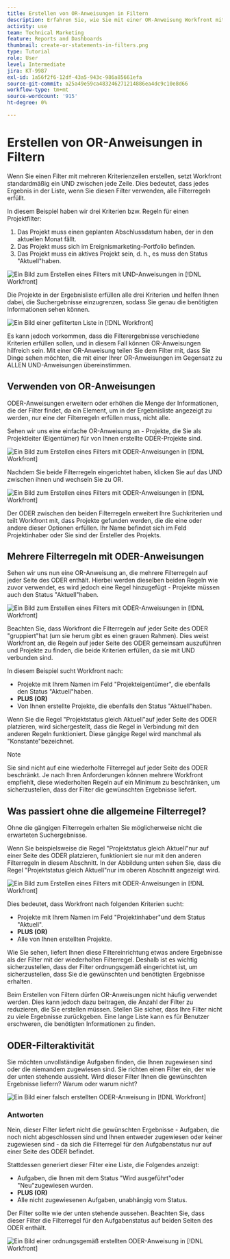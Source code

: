```yaml
---
title: Erstellen von OR-Anweisungen in Filtern
description: Erfahren Sie, wie Sie mit einer OR-Anweisung Workfront mitteilen, dass Sie dieses ODER in Ihrem Bericht sehen möchten.
activity: use
team: Technical Marketing
feature: Reports and Dashboards
thumbnail: create-or-statements-in-filters.png
type: Tutorial
role: User
level: Intermediate
jira: KT-9987
exl-id: 1a56f2f6-12df-43a5-943c-986a85661efa
source-git-commit: a25a49e59ca483246271214886ea4dc9c10e8d66
workflow-type: tm+mt
source-wordcount: '915'
ht-degree: 0%

---
```


# Erstellen von OR-Anweisungen in Filtern

Wenn Sie einen Filter mit mehreren Kriterienzeilen erstellen, setzt Workfront standardmäßig ein UND zwischen jede Zeile. Dies bedeutet, dass jedes Ergebnis in der Liste, wenn Sie diesen Filter verwenden, alle Filterregeln erfüllt.

In diesem Beispiel haben wir drei Kriterien bzw. Regeln für einen Projektfilter:

1. Das Projekt muss einen geplanten Abschlussdatum haben, der in den aktuellen Monat fällt.
1. Das Projekt muss sich im Ereignismarketing-Portfolio befinden.
1. Das Projekt muss ein aktives Projekt sein, d. h., es muss den Status &quot;Aktuell&quot;haben.

![Ein Bild zum Erstellen eines Filters mit UND-Anweisungen in [!DNL Workfront]](assets/or-statement-1.png)

Die Projekte in der Ergebnisliste erfüllen alle drei Kriterien und helfen Ihnen dabei, die Suchergebnisse einzugrenzen, sodass Sie genau die benötigten Informationen sehen können.

![Ein Bild einer gefilterten Liste in [!DNL Workfront]](assets/or-statement-2.png)

Es kann jedoch vorkommen, dass die Filterergebnisse verschiedene Kriterien erfüllen sollen, und in diesem Fall können OR-Anweisungen hilfreich sein. Mit einer OR-Anweisung teilen Sie dem Filter mit, dass Sie Dinge sehen möchten, die mit einer Ihrer OR-Anweisungen im Gegensatz zu ALLEN UND-Anweisungen übereinstimmen.

## Verwenden von OR-Anweisungen

ODER-Anweisungen erweitern oder erhöhen die Menge der Informationen, die der Filter findet, da ein Element, um in der Ergebnisliste angezeigt zu werden, nur eine der Filterregeln erfüllen muss, nicht alle.

Sehen wir uns eine einfache OR-Anweisung an - Projekte, die Sie als Projektleiter (Eigentümer) für von Ihnen erstellte ODER-Projekte sind.

![Ein Bild zum Erstellen eines Filters mit ODER-Anweisungen in [!DNL Workfront]](assets/or-statement-3.png)

Nachdem Sie beide Filterregeln eingerichtet haben, klicken Sie auf das UND zwischen ihnen und wechseln Sie zu OR.

![Ein Bild zum Erstellen eines Filters mit ODER-Anweisungen in [!DNL Workfront]](assets/or-statement-4.png)

Der ODER zwischen den beiden Filterregeln erweitert Ihre Suchkriterien und teilt Workfront mit, dass Projekte gefunden werden, die die eine oder andere dieser Optionen erfüllen. Ihr Name befindet sich im Feld Projektinhaber oder Sie sind der Ersteller des Projekts.

## Mehrere Filterregeln mit ODER-Anweisungen

Sehen wir uns nun eine OR-Anweisung an, die mehrere Filterregeln auf jeder Seite des ODER enthält. Hierbei werden dieselben beiden Regeln wie zuvor verwendet, es wird jedoch eine Regel hinzugefügt - Projekte müssen auch den Status &quot;Aktuell&quot;haben.

![Ein Bild zum Erstellen eines Filters mit ODER-Anweisungen in [!DNL Workfront]](assets/or-statement-5.png)

Beachten Sie, dass Workfront die Filterregeln auf jeder Seite des ODER &quot;gruppiert&quot;hat (um sie herum gibt es einen grauen Rahmen). Dies weist Workfront an, die Regeln auf jeder Seite des ODER gemeinsam auszuführen und Projekte zu finden, die beide Kriterien erfüllen, da sie mit UND verbunden sind.

In diesem Beispiel sucht Workfront nach:

* Projekte mit Ihrem Namen im Feld &quot;Projekteigentümer&quot;, die ebenfalls den Status &quot;Aktuell&quot;haben.
* **PLUS (OR)**
* Von Ihnen erstellte Projekte, die ebenfalls den Status &quot;Aktuell&quot;haben.

Wenn Sie die Regel &quot;Projektstatus gleich Aktuell&quot;auf jeder Seite des ODER platzieren, wird sichergestellt, dass die Regel in Verbindung mit den anderen Regeln funktioniert. Diese gängige Regel wird manchmal als &quot;Konstante&quot;bezeichnet.

>[!NOTE]
>
>Sie sind nicht auf eine wiederholte Filterregel auf jeder Seite des ODER beschränkt. Je nach Ihren Anforderungen können mehrere Workfront empfiehlt, diese wiederholten Regeln auf ein Minimum zu beschränken, um sicherzustellen, dass der Filter die gewünschten Ergebnisse liefert.

## Was passiert ohne die allgemeine Filterregel?

Ohne die gängigen Filterregeln erhalten Sie möglicherweise nicht die erwarteten Suchergebnisse.

Wenn Sie beispielsweise die Regel &quot;Projektstatus gleich Aktuell&quot;nur auf einer Seite des ODER platzieren, funktioniert sie nur mit den anderen Filterregeln in diesem Abschnitt. In der Abbildung unten sehen Sie, dass die Regel &quot;Projektstatus gleich Aktuell&quot;nur im oberen Abschnitt angezeigt wird.

![Ein Bild zum Erstellen eines Filters mit ODER-Anweisungen in [!DNL Workfront]](assets/or-statement-6.png)

Dies bedeutet, dass Workfront nach folgenden Kriterien sucht:

* Projekte mit Ihrem Namen im Feld &quot;Projektinhaber&quot;und dem Status &quot;Aktuell&quot;.
* **PLUS (OR)**
* Alle von Ihnen erstellten Projekte.

Wie Sie sehen, liefert Ihnen diese Filtereinrichtung etwas andere Ergebnisse als der Filter mit der wiederholten Filterregel. Deshalb ist es wichtig sicherzustellen, dass der Filter ordnungsgemäß eingerichtet ist, um sicherzustellen, dass Sie die gewünschten und benötigten Ergebnisse erhalten.

Beim Erstellen von Filtern dürfen OR-Anweisungen nicht häufig verwendet werden. Dies kann jedoch dazu beitragen, die Anzahl der Filter zu reduzieren, die Sie erstellen müssen. Stellen Sie sicher, dass Ihre Filter nicht zu viele Ergebnisse zurückgeben. Eine lange Liste kann es für Benutzer erschweren, die benötigten Informationen zu finden.

## ODER-Filteraktivität

Sie möchten unvollständige Aufgaben finden, die Ihnen zugewiesen sind oder die niemandem zugewiesen sind. Sie richten einen Filter ein, der wie der unten stehende aussieht. Wird dieser Filter Ihnen die gewünschten Ergebnisse liefern? Warum oder warum nicht?

![Ein Bild einer falsch erstellten ODER-Anweisung in [!DNL Workfront]](assets/or-statement-your-turn-1.png)

### Antworten

Nein, dieser Filter liefert nicht die gewünschten Ergebnisse - Aufgaben, die noch nicht abgeschlossen sind und Ihnen entweder zugewiesen oder keiner zugewiesen sind - da sich die Filterregel für den Aufgabenstatus nur auf einer Seite des ODER befindet.

Stattdessen generiert dieser Filter eine Liste, die Folgendes anzeigt:

* Aufgaben, die Ihnen mit dem Status &quot;Wird ausgeführt&quot;oder &quot;Neu&quot;zugewiesen wurden.
* **PLUS (OR)**
* Alle nicht zugewiesenen Aufgaben, unabhängig vom Status.

Der Filter sollte wie der unten stehende aussehen. Beachten Sie, dass dieser Filter die Filterregel für den Aufgabenstatus auf beiden Seiten des ODER enthält.

![Ein Bild einer ordnungsgemäß erstellten ODER-Anweisung in [!DNL Workfront]](assets/or-statement-your-turn-2.png)
